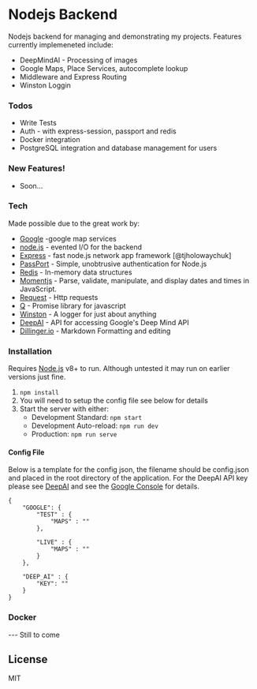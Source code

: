 # Nodejs Backend

Nodejs backend for managing and demonstrating my projects. Features currently implemeneted include:
- DeepMindAI - Processing of images
- Google Maps, Place Services, autocomplete lookup
- Middleware and Express Routing
- Winston Loggin 

### Todos
 - Write Tests
 - Auth - with express-session, passport and redis
 - Docker integration
 - PostgreSQL integration and database management for users 

### New Features!
  - Soon...

### Tech
Made possible due to the great work by:

* [Google](https://github.com/google) -google map services
* [node.js](https://nodejs.org/) - evented I/O for the backend
* [Express](https://expressjs.com) - fast node.js network app framework [@tjholowaychuk]
* [PassPort](http://www.passportjs.org/) - Simple, unobtrusive authentication for Node.js
* [Redis](https://redis.io/) - In-memory data structures
* [Momentjs](https://momentjs.com/) - Parse, validate, manipulate, and display dates and times in JavaScript.
* [Request](https://github.com/request/request) - Http requests
* [Q](https://github.com/kriskowal/q) - Promise library for javascript
* [Winston](https://github.com/winstonjs/winston) - A logger for just about anything
* [DeepAI](https://deepai.org/machine-learning-model/deepdream) - API for accessing Google's Deep Mind API
* [Dillinger.io](https://dillinger.io/) - Markdown Formatting and editing

### Installation

Requires [Node.js](https://nodejs.org/) v8+ to run. Although untested it may run on earlier versions just fine.

1. `npm install`
2. You will need to setup the config file see below for details 
3. Start the server with either:
    - Development Standard: `npm start`
    - Development Auto-reload: `npm run dev`
    - Production: `npm run serve`

#### Config File
Below is a template for the config json, the filename should be config.json and placed in the root directory of the application. For the DeepAI API key please see [DeepAI](https://deepai.org/) and see the [Google Console](https://console.cloud.google.com) for details.
~~~
{
    "GOOGLE": {
        "TEST" : {
            "MAPS" : ""
        }, 
        
        "LIVE" : {
            "MAPS" : ""
        }
    },

    "DEEP_AI" : {
        "KEY": ""
    }
}
~~~
### Docker
--- Still to come

License
----

MIT


